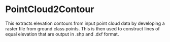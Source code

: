 # PointCloud2Contour
This extracts elevation contours from input point cloud data by developing a raster file from ground class points. This is then used to construct lines of equal elevation that are output in .shp and .dxf format.
